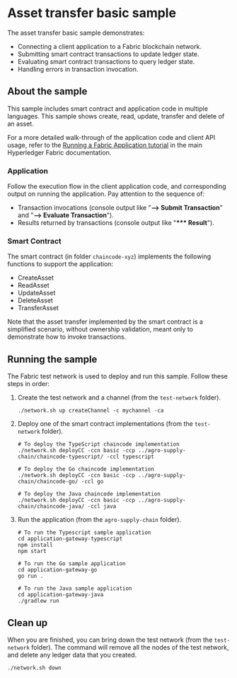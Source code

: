 # Asset transfer basic sample

The asset transfer basic sample demonstrates:

- Connecting a client application to a Fabric blockchain network.
- Submitting smart contract transactions to update ledger state.
- Evaluating smart contract transactions to query ledger state.
- Handling errors in transaction invocation.

## About the sample

This sample includes smart contract and application code in multiple languages. This sample shows create, read, update, transfer and delete of an asset.

For a more detailed walk-through of the application code and client API usage, refer to the [Running a Fabric Application tutorial](https://hyperledger-fabric.readthedocs.io/en/latest/write_first_app.html) in the main Hyperledger Fabric documentation.

### Application

Follow the execution flow in the client application code, and corresponding output on running the application. Pay attention to the sequence of:

- Transaction invocations (console output like "**--> Submit Transaction**" and "**--> Evaluate Transaction**").
- Results returned by transactions (console output like "**\*\*\* Result**").

### Smart Contract

The smart contract (in folder `chaincode-xyz`) implements the following functions to support the application:

- CreateAsset
- ReadAsset
- UpdateAsset
- DeleteAsset
- TransferAsset

Note that the asset transfer implemented by the smart contract is a simplified scenario, without ownership validation, meant only to demonstrate how to invoke transactions.

## Running the sample

The Fabric test network is used to deploy and run this sample. Follow these steps in order:

1. Create the test network and a channel (from the `test-network` folder).
   ```
   ./network.sh up createChannel -c mychannel -ca
   ```

1. Deploy one of the smart contract implementations (from the `test-network` folder).
   ```
   # To deploy the TypeScript chaincode implementation
   ./network.sh deployCC -ccn basic -ccp ../agro-supply-chain/chaincode-typescript/ -ccl typescript

   # To deploy the Go chaincode implementation
   ./network.sh deployCC -ccn basic -ccp ../agro-supply-chain/chaincode-go/ -ccl go

   # To deploy the Java chaincode implementation
   ./network.sh deployCC -ccn basic -ccp ../agro-supply-chain/chaincode-java/ -ccl java
   ```

1. Run the application (from the `agro-supply-chain` folder).
   ```
   # To run the Typescript sample application
   cd application-gateway-typescript
   npm install
   npm start

   # To run the Go sample application
   cd application-gateway-go
   go run .

   # To run the Java sample application
   cd application-gateway-java
   ./gradlew run
   ```

## Clean up

When you are finished, you can bring down the test network (from the `test-network` folder). The command will remove all the nodes of the test network, and delete any ledger data that you created.

```
./network.sh down
```